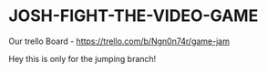 # JOSH-FIGHT-THE-VIDEO-GAME

Our trello Board - https://trello.com/b/Ngn0n74r/game-jam

Hey this is only for the jumping branch!
